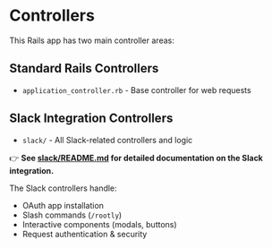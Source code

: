 # Controllers

This Rails app has two main controller areas:

## Standard Rails Controllers

- `application_controller.rb` - Base controller for web requests

## Slack Integration Controllers

- `slack/` - All Slack-related controllers and logic

👉 **See [slack/README.md](slack/README.md) for detailed documentation on the
Slack integration.**

The Slack controllers handle:

- OAuth app installation
- Slash commands (`/rootly`)
- Interactive components (modals, buttons)
- Request authentication & security
